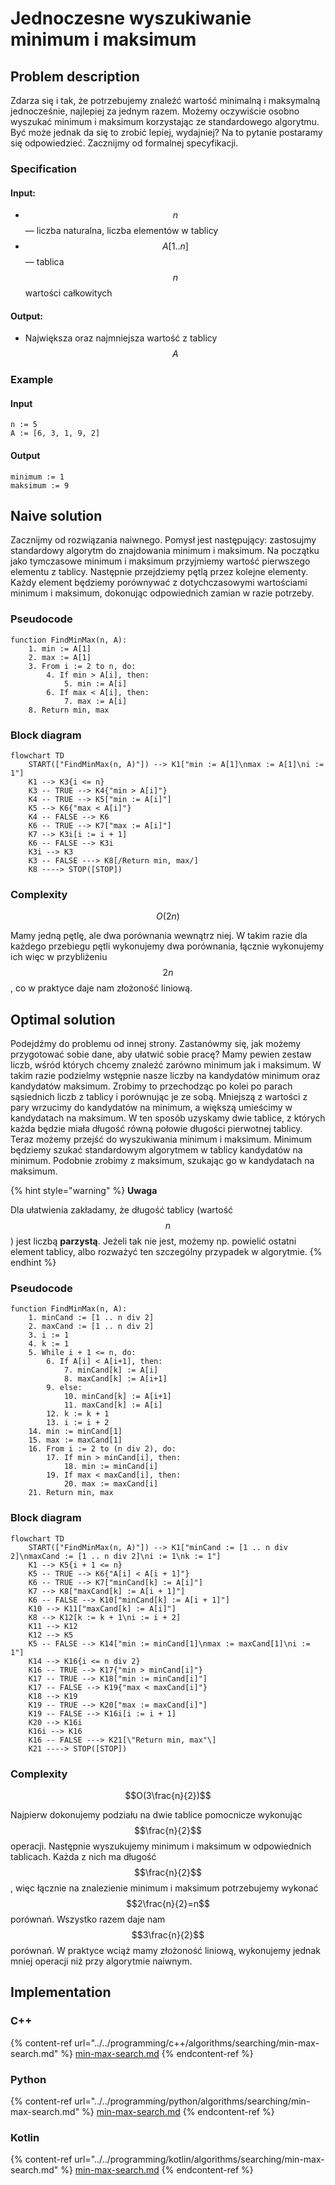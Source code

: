 # Jednoczesne wyszukiwanie minimum i maksimum

## Problem description

Zdarza się i tak, że potrzebujemy znaleźć wartość minimalną i maksymalną jednocześnie, najlepiej za jednym razem. Możemy oczywiście osobno wyszukać minimum i maksimum korzystając ze standardowego algorytmu. Być może jednak da się to zrobić lepiej, wydajniej? Na to pytanie postaramy się odpowiedzieć. Zacznijmy od formalnej specyfikacji.

### Specification

#### Input:

* $$n$$ — liczba naturalna, liczba elementów w tablicy
* $$A[1..n]$$ — tablica $$n$$ wartości całkowitych

#### Output:

* Największa oraz najmniejsza wartość z tablicy $$A$$

### Example

#### Input

```
n := 5
A := [6, 3, 1, 9, 2]
```

#### Output

```
minimum := 1
maksimum := 9
```

## Naive solution

Zacznijmy od rozwiązania naiwnego. Pomysł jest następujący: zastosujmy standardowy algorytm do znajdowania minimum i maksimum. Na początku jako tymczasowe minimum i maksimum przyjmiemy wartość pierwszego elementu z tablicy. Następnie przejdziemy pętlą przez kolejne elementy. Każdy element będziemy porównywać z dotychczasowymi wartościami minimum i maksimum, dokonując odpowiednich zamian w razie potrzeby.

### Pseudocode

```
function FindMinMax(n, A):
    1. min := A[1]
    2. max := A[1]
    3. From i := 2 to n, do:
        4. If min > A[i], then:
            5. min := A[i]
        6. If max < A[i], then:
            7. max := A[i]
    8. Return min, max
```

### Block diagram

```mermaid
flowchart TD
	START(["FindMinMax(n, A)"]) --> K1["min := A[1]\nmax := A[1]\ni := 1"]
	K1 --> K3{i <= n}
	K3 -- TRUE --> K4{"min > A[i]"}
	K4 -- TRUE --> K5["min := A[i]"]
	K5 --> K6{"max < A[i]"}
	K4 -- FALSE --> K6
	K6 -- TRUE --> K7["max := A[i]"]
	K7 --> K3i[i := i + 1]
	K6 -- FALSE --> K3i
	K3i --> K3
	K3 -- FALSE ---> K8[/Return min, max/]
	K8 ----> STOP([STOP])
```

### Complexity

$$O(2n)$$ 

Mamy jedną pętlę, ale dwa porównania wewnątrz niej. W takim razie dla każdego przebiegu pętli wykonujemy dwa porównania, łącznie wykonujemy ich więc w przybliżeniu $$2n$$, co w praktyce daje nam złożoność liniową.

## Optimal solution

Podejdźmy do problemu od innej strony. Zastanówmy się, jak możemy przygotować sobie dane, aby ułatwić sobie pracę? Mamy pewien zestaw liczb, wśród których chcemy znaleźć zarówno minimum jak i maksimum. W takim razie podzielmy wstępnie nasze liczby na kandydatów minimum oraz kandydatów maksimum. Zrobimy to przechodząc po kolei po parach sąsiednich liczb z tablicy i porównując je ze sobą. Mniejszą z wartości z pary wrzucimy do kandydatów na minimum, a większą umieścimy w kandydatach na maksimum. W ten sposób uzyskamy dwie tablice, z których każda będzie miała długość równą połowie długości pierwotnej tablicy. Teraz możemy przejść do wyszukiwania minimum i maksimum. Minimum będziemy szukać standardowym algorytmem w tablicy kandydatów na minimum. Podobnie zrobimy z maksimum, szukając go w kandydatach na maksimum.

{% hint style="warning" %}
**Uwaga**

Dla ułatwienia zakładamy, że długość tablicy (wartość $$n$$) jest liczbą **parzystą**. Jeżeli tak nie jest, możemy np. powielić ostatni element tablicy, albo rozważyć ten szczególny przypadek w algorytmie.
{% endhint %}

### Pseudocode

```
function FindMinMax(n, A):
    1. minCand := [1 .. n div 2]
    2. maxCand := [1 .. n div 2]
    3. i := 1
    4. k := 1
    5. While i + 1 <= n, do:
        6. If A[i] < A[i+1], then:
            7. minCand[k] := A[i]
            8. maxCand[k] := A[i+1]
        9. else:
            10. minCand[k] := A[i+1]
            11. maxCand[k] := A[i]
        12. k := k + 1
        13. i := i + 2
    14. min := minCand[1]
    15. max := maxCand[1]
    16. From i := 2 to (n div 2), do:
        17. If min > minCand[i], then:
            18. min := minCand[i]
        19. If max < maxCand[i], then:
            20. max := maxCand[i]
    21. Return min, max
```

### Block diagram

```mermaid
flowchart TD
	START(["FindMinMax(n, A)"]) --> K1["minCand := [1 .. n div 2]\nmaxCand := [1 .. n div 2]\ni := 1\nk := 1"]
	K1 --> K5{i + 1 <= n}
	K5 -- TRUE --> K6{"A[i] < A[i + 1]"}
	K6 -- TRUE --> K7["minCand[k] := A[i]"]
	K7 --> K8["maxCand[k] := A[i + 1]"]
	K6 -- FALSE --> K10["minCand[k] := A[i + 1]"]
	K10 --> K11["maxCand[k] := A[i]"]
	K8 --> K12[k := k + 1\ni := i + 2]
	K11 --> K12
	K12 --> K5
	K5 -- FALSE --> K14["min := minCand[1]\nmax := maxCand[1]\ni := 1"]
	K14 --> K16{i <= n div 2}
	K16 -- TRUE --> K17{"min > minCand[i]"}
	K17 -- TRUE --> K18["min := minCand[i]"]
	K17 -- FALSE --> K19{"max < maxCand[i]"}
	K18 --> K19
	K19 -- TRUE --> K20["max := maxCand[i]"]
	K19 -- FALSE --> K16i[i := i + 1]
	K20 --> K16i
	K16i --> K16
	K16 -- FALSE ---> K21[\"Return min, max"\]
	K21 ----> STOP([STOP])
```

### Complexity

$$O(3\frac{n}{2})$$ 

Najpierw dokonujemy podziału na dwie tablice pomocnicze wykonując $$\frac{n}{2}$$ operacji. Następnie wyszukujemy minimum i maksimum w odpowiednich tablicach. Każda z nich ma długość $$\frac{n}{2}$$, więc łącznie na znalezienie minimum i maksimum potrzebujemy wykonać $$2\frac{n}{2}=n$$ porównań. Wszystko razem daje nam $$3\frac{n}{2}$$ porównań. W praktyce wciąż mamy złożoność liniową, wykonujemy jednak mniej operacji niż przy algorytmie naiwnym.

## Implementation

### C++

{% content-ref url="../../programming/c++/algorithms/searching/min-max-search.md" %}
[min-max-search.md](../../programming/c++/algorithms/searching/min-max-search.md)
{% endcontent-ref %}

### Python

{% content-ref url="../../programming/python/algorithms/searching/min-max-search.md" %}
[min-max-search.md](../../programming/python/algorithms/searching/min-max-search.md)
{% endcontent-ref %}

### Kotlin

{% content-ref url="../../programming/kotlin/algorithms/searching/min-max-search.md" %}
[min-max-search.md](../../programming/kotlin/algorithms/searching/min-max-search.md)
{% endcontent-ref %}